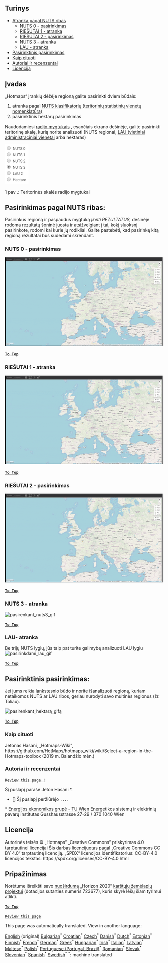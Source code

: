 <h2> Turinys </h2><ul><li> <a href="#Selection-by-NUTS-boundaries">Atranka pagal NUTS ribas</a> <ul><li> <a href="#NUTS-0--Selection">NUTS 0 - pasirinkimas</a> </li><li> <a href="#NUTS-1--Selection">RIEŠUTAI 1 - atranka</a> </li><li> <a href="#NUTS-2--Selection">RIEŠUTAI 2 - pasirinkimas</a> </li><li> <a href="#NUTS-3--Selection">NUTS 3 - atranka</a> </li><li> <a href="#LAU--Selection">LAU - atranka</a> </li></ul></li><li> <a href="#Custom-Selection">Pasirinktinis pasirinkimas</a> </li><li> <a href="#How-to-cite">Kaip cituoti</a> </li><li> <a href="#Authors-and-reviewers">Autoriai ir recenzentai</a> </li><li> <a href="#License">Licencija</a> </li></ul><h2> Įvadas </h2><p> „Hotmaps“ įrankių dėžėje regioną galite pasirinkti dviem būdais: </p><ol><li> atranka pagal <a href="https://ec.europa.eu/eurostat/web/nuts/background">NUTS klasifikatorių (teritorinių statistinių vienetų nomenklatūra)</a> </li><li> pasirinktinis hektarų pasirinkimas </li></ol><p> Naudodamiesi <a href="#Fig1">radijo mygtukais</a> , esančiais ekrano dešinėje, galite pasirinkti teritorinę skalę, kurią norite analizuoti (NUTS regionai, <a href="https://ec.europa.eu/eurostat/web/nuts/local-administrative-units">LAU (vietiniai administraciniai vienetai</a> arba hektaras) </p><p> <a name="Fig1"><img alt="radijo mygtukai_png" src="https://github.com/HotMaps/hotmaps_wiki/blob/master/Images/general_tool_functionalities_and_structure/radio_buttons.png"/></a> </p><p> 1 pav .: Teritorinės skalės radijo mygtukai </p><h2> Pasirinkimas pagal NUTS ribas: </h2><p> Pasirinkus regioną ir paspaudus mygtuką <em>Įkelti REZULTATUS,</em> dešinėje rodoma rezultatų šoninė juosta ir atsižvelgiant į tai, kokį sluoksnį pasirinkote, rodomi kai kurie jų rodikliai. Galite pastebėti, kad pasirinkę kitą regioną rezultatai bus sudedami skrendant. </p><h3> NUTS 0 - pasirinkimas </h3><p><img alt="pasirenkant_nuts0_gif" src="https://github.com/HotMaps/hotmaps_wiki/blob/master/Images/general_tool_functionalities_and_structure/selecting_nuts0.gif"/></p><p><ins> <code><strong><a href="#table-of-contents">To Top</a></strong></code> </ins> </p><h3> RIEŠUTAI 1 - atranka </h3><p><img alt="pasirenkant_ riešutus1_gif" src="https://github.com/HotMaps/hotmaps_wiki/blob/master/Images/general_tool_functionalities_and_structure/selecting_nuts1.gif"/></p><p><ins> <code><strong><a href="#table-of-contents">To Top</a></strong></code> </ins> </p><h3> RIEŠUTAI 2 - pasirinkimas </h3><p><img alt="pasirenkant_nuts2_gif" src="https://github.com/HotMaps/hotmaps_wiki/blob/master/Images/general_tool_functionalities_and_structure/selecting_nuts2.gif"/></p><p><ins> <code><strong><a href="#table-of-contents">To Top</a></strong></code> </ins> </p><h3> NUTS 3 - atranka </h3><p><img alt="pasirenkant_nuts3_gif" src="https://github.com/HotMaps/hotmaps_wiki/blob/master/Images/general_tool_functionalities_and_structure/selecting_nuts3.gif"/></p><p><ins> <code><strong><a href="#table-of-contents">To Top</a></strong></code> </ins> </p><h3> LAU- atranka </h3><p> Be trijų NUTS lygių, jūs taip pat turite galimybę analizuoti LAU lygiu <img alt="pasirinkdami_lau_gif" src="https://github.com/HotMaps/hotmaps_wiki/blob/master/Images/general_tool_functionalities_and_structure/selecting_lau.gif"/></p><p><ins> <code><strong><a href="#table-of-contents">To Top</a></strong></code> </ins> </p><h2> Pasirinktinis pasirinkimas: </h2><p> Jei jums reikia lankstesnio būdo ir norite išanalizuoti regioną, kuriam netaikomos NUTS ar LAU ribos, geriau nurodyti savo muitinės regionus (žr. Toliau). </p><p><img alt="pasirenkant_hektarą_gifą" src="https://github.com/HotMaps/hotmaps_wiki/blob/master/Images/general_tool_functionalities_and_structure/selecting_hectare.gif"/></p><p><ins> <code><strong><a href="#table-of-contents">To Top</a></strong></code> </ins> </p><h3> Kaip cituoti </h3><p> Jetonas Hasani, „Hotmaps-Wiki“, https://github.com/HotMaps/hotmaps_wiki/wiki/Select-a-region-in-the-Hotmaps-toolbox (2019 m. Balandžio mėn.) </p><h3> Autoriai ir recenzentai </h3><p> <code><a href="https://github.com/HotMaps/hotmaps_wiki/wiki/How-to-select-a-region-in-the-Hotmaps-toolbox/_edit">Review this page !</a></code> </p> <p> Šį puslapį parašė Jeton Hasani *. </p><ul><li> [] Šį puslapį peržiūrėjo <code>....</code> </li></ul><p> * <a href="https://eeg.tuwien.ac.at/">Energijos ekonomikos grupė - TU Wien</a> Energetikos sistemų ir elektrinių pavarų institutas Gusshausstrasse 27-29 / 370 1040 Wien </p><h2> Licencija </h2><p> Autorinės teisės © „Hotmaps“ „Creative Commons“ priskyrimas 4.0 tarptautinei licencijai Šis darbas licencijuotas pagal „Creative Commons CC BY 4.0“ tarptautinę licenciją. „SPDX“ licencijos identifikatorius: CC-BY-4.0 licencijos tekstas: https://spdx.org/licenses/CC-BY-4.0.html </p><h2> Pripažinimas </h2><p> Norėtume išreikšti savo <a href="https://www.hotmaps-project.eu">nuoširdumą</a> „Horizon 2020“ <a href="https://www.hotmaps-project.eu">karštųjų žemėlapių projektui</a> (dotacijos sutarties numeris 723677), kuris skyrė lėšų šiam tyrimui atlikti. </p><p><ins> <code><strong><a href="#table-of-contents">To Top</a></strong></code> </ins> </p><p> <code><a href="https://github.com/HotMaps/hotmaps_wiki/wiki/How-to-select-a-region-in-the-Hotmaps-toolbox/_edit">Review this page</a></code> </p>

This page was automatically translated. View in another language:

[English](en-Select-a-region-in-the-Hotmaps-toolbox) (original) [Bulgarian](bg-Select-a-region-in-the-Hotmaps-toolbox)<sup>\*</sup> [Croatian](hr-Select-a-region-in-the-Hotmaps-toolbox)<sup>\*</sup> [Czech](cs-Select-a-region-in-the-Hotmaps-toolbox)<sup>\*</sup> [Danish](da-Select-a-region-in-the-Hotmaps-toolbox)<sup>\*</sup> [Dutch](nl-Select-a-region-in-the-Hotmaps-toolbox)<sup>\*</sup> [Estonian](et-Select-a-region-in-the-Hotmaps-toolbox)<sup>\*</sup> [Finnish](fi-Select-a-region-in-the-Hotmaps-toolbox)<sup>\*</sup> [French](fr-Select-a-region-in-the-Hotmaps-toolbox)<sup>\*</sup> [German](de-Select-a-region-in-the-Hotmaps-toolbox)<sup>\*</sup> [Greek](el-Select-a-region-in-the-Hotmaps-toolbox)<sup>\*</sup> [Hungarian](hu-Select-a-region-in-the-Hotmaps-toolbox)<sup>\*</sup> [Irish](ga-Select-a-region-in-the-Hotmaps-toolbox)<sup>\*</sup> [Italian](it-Select-a-region-in-the-Hotmaps-toolbox)<sup>\*</sup> [Latvian](lv-Select-a-region-in-the-Hotmaps-toolbox)<sup>\*</sup>  [Maltese](mt-Select-a-region-in-the-Hotmaps-toolbox)<sup>\*</sup> [Polish](pl-Select-a-region-in-the-Hotmaps-toolbox)<sup>\*</sup> [Portuguese (Portugal, Brazil)](pt-Select-a-region-in-the-Hotmaps-toolbox)<sup>\*</sup> [Romanian](ro-Select-a-region-in-the-Hotmaps-toolbox)<sup>\*</sup> [Slovak](sk-Select-a-region-in-the-Hotmaps-toolbox)<sup>\*</sup> [Slovenian](sl-Select-a-region-in-the-Hotmaps-toolbox)<sup>\*</sup> [Spanish](es-Select-a-region-in-the-Hotmaps-toolbox)<sup>\*</sup> [Swedish](sv-Select-a-region-in-the-Hotmaps-toolbox)<sup>\*</sup>
<sup>\*</sup>: machine translated
